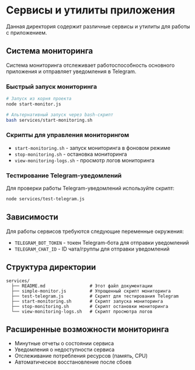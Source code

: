# Сервисы и утилиты приложения

Данная директория содержит различные сервисы и утилиты для работы с приложением.

## Система мониторинга

Система мониторинга отслеживает работоспособность основного приложения и отправляет уведомления в Telegram.

### Быстрый запуск мониторинга

```bash
# Запуск из корня проекта
node start-monitor.js

# Альтернативный запуск через bash-скрипт
bash services/start-monitoring.sh
```

### Скрипты для управления мониторингом

- `start-monitoring.sh` - запуск мониторинга в фоновом режиме
- `stop-monitoring.sh` - остановка мониторинга
- `view-monitoring-logs.sh` - просмотр логов мониторинга

### Тестирование Telegram-уведомлений

Для проверки работы Telegram-уведомлений используйте скрипт:

```bash
node services/test-telegram.js
```

## Зависимости

Для работы сервисов требуются следующие переменные окружения:

- `TELEGRAM_BOT_TOKEN` - токен Telegram-бота для отправки уведомлений
- `TELEGRAM_CHAT_ID` - ID чата/группы для отправки уведомлений

## Структура директории

```
services/
  ├── README.md                 # Этот файл документации
  ├── simple-monitor.js         # Упрощенный скрипт мониторинга
  ├── test-telegram.js          # Скрипт для тестирования Telegram
  ├── start-monitoring.sh       # Скрипт запуска мониторинга
  ├── stop-monitoring.sh        # Скрипт остановки мониторинга
  └── view-monitoring-logs.sh   # Скрипт просмотра логов
```

## Расширенные возможности мониторинга

- Минутные отчеты о состоянии сервиса
- Уведомления о недоступности сервиса
- Отслеживание потребления ресурсов (память, CPU)
- Автоматическое восстановление после сбоев